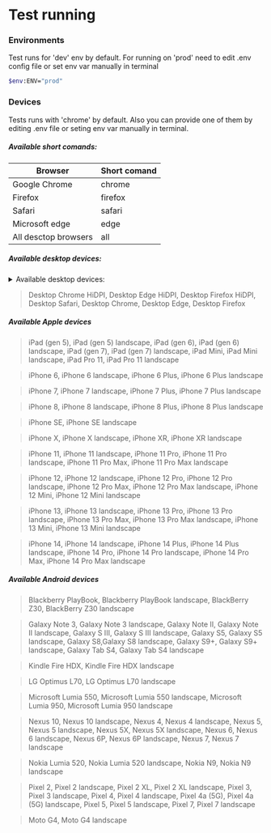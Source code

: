 # Test running
### Environments
Test runs for 'dev' env by default. For running on 'prod' need to edit .env config file or set env var manually in terminal
```sh
$env:ENV="prod"
```
### Devices
Tests runs with 'chrome' by default. Also you can provide one of them by editing .env file or seting env var manually in terminal.
##### Available short comands:
| Browser | Short comand |
| ----- | ------ |
| Google Chrome | chrome |
| Firefox | firefox |
| Safari | safari |
| Microsoft edge | edge |
| All desctop browsers | all |
##### Available desktop devices:

<details>

  <summary>Available desktop devices:</summary>

> Desktop Chrome HiDPI, Desktop Edge HiDPI, Desktop Firefox HiDPI, Desktop Safari, Desktop Chrome, Desktop Edge, Desktop Firefox

</details>

> Desktop Chrome HiDPI, Desktop Edge HiDPI, Desktop Firefox HiDPI, Desktop Safari, Desktop Chrome, Desktop Edge, Desktop Firefox

##### Available Apple devices
> iPad (gen 5), iPad (gen 5) landscape, iPad (gen 6), iPad (gen 6) landscape, iPad (gen 7), iPad (gen 7) landscape, iPad Mini, iPad Mini landscape, iPad Pro 11, iPad Pro 11 landscape

> iPhone 6, iPhone 6 landscape, iPhone 6 Plus, iPhone 6 Plus landscape

> iPhone 7, iPhone 7 landscape, iPhone 7 Plus, iPhone 7 Plus landscape

> iPhone 8, iPhone 8 landscape, iPhone 8 Plus, iPhone 8 Plus landscape

> iPhone SE, iPhone SE landscape

> iPhone X, iPhone X landscape, iPhone XR, iPhone XR landscape

> iPhone 11, iPhone 11 landscape, iPhone 11 Pro, iPhone 11 Pro landscape, iPhone 11 Pro Max, iPhone 11 Pro Max landscape

> iPhone 12, iPhone 12 landscape, iPhone 12 Pro, iPhone 12 Pro landscape, iPhone 12 Pro Max, iPhone 12 Pro Max landscape, iPhone 12 Mini, iPhone 12 Mini landscape

> iPhone 13, iPhone 13 landscape, iPhone 13 Pro, iPhone 13 Pro landscape, iPhone 13 Pro Max, iPhone 13 Pro Max landscape, iPhone 13 Mini, iPhone 13 Mini landscape

> iPhone 14, iPhone 14 landscape, iPhone 14 Plus, iPhone 14 Plus landscape, iPhone 14 Pro, iPhone 14 Pro landscape, iPhone 14 Pro Max, iPhone 14 Pro Max landscape

##### Available Android devices
> Blackberry PlayBook, Blackberry PlayBook landscape, BlackBerry Z30, BlackBerry Z30 landscape

> Galaxy Note 3, Galaxy Note 3 landscape, Galaxy Note II, Galaxy Note II landscape, Galaxy S III, Galaxy S III landscape, Galaxy S5, Galaxy S5 landscape, Galaxy S8,Galaxy S8 landscape, Galaxy S9+, Galaxy S9+ landscape, Galaxy Tab S4, Galaxy Tab S4 landscape

> Kindle Fire HDX, Kindle Fire HDX landscape

> LG Optimus L70, LG Optimus L70 landscape

> Microsoft Lumia 550, Microsoft Lumia 550 landscape, Microsoft Lumia 950, Microsoft Lumia 950 landscape

> Nexus 10, Nexus 10 landscape, Nexus 4, Nexus 4 landscape, Nexus 5, Nexus 5 landscape, Nexus 5X, Nexus 5X landscape, Nexus 6, Nexus 6 landscape, Nexus 6P, Nexus 6P landscape, Nexus 7, Nexus 7 landscape

> Nokia Lumia 520, Nokia Lumia 520 landscape, Nokia N9, Nokia N9 landscape

> Pixel 2, Pixel 2 landscape, Pixel 2 XL, Pixel 2 XL landscape, Pixel 3, Pixel 3 landscape, Pixel 4, Pixel 4 landscape, Pixel 4a (5G), Pixel 4a (5G) landscape, Pixel 5, Pixel 5 landscape, Pixel 7, Pixel 7 landscape

> Moto G4, Moto G4 landscape